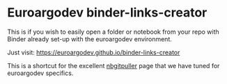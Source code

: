 # Euroargodev binder-links-creator
 
This is if you wish to easily open a folder or notebook from your repo with Binder already set-up with the euroargodev environment.

Just visit: https://euroargodev.github.io/binder-links-creator

This is a shortcut for the excellent [nbgitpuller](https://jupyterhub.github.io/nbgitpuller/link?tab=binder) page that we have tuned for euroargodev specifics.